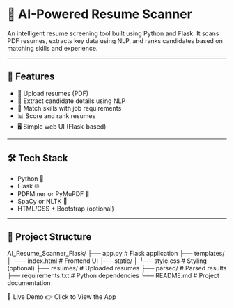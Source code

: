 # **💼 AI-Powered Resume Scanner**

An intelligent resume screening tool built using Python and Flask. It scans PDF resumes, extracts key data using NLP, and ranks candidates based on matching skills and experience.

---

## 🚀 Features

- 📄 Upload resumes (PDF)
- 🧠 Extract candidate details using NLP
- 🎯 Match skills with job requirements
- 📊 Score and rank resumes
- 🖥️ Simple web UI (Flask-based)

---

## 🛠️ Tech Stack

- Python 🐍
- Flask 🌐
- PDFMiner or PyMuPDF 📄
- SpaCy or NLTK 🧠
- HTML/CSS + Bootstrap (optional)

---

## 📂 Project Structure

AI_Resume_Scanner_Flask/
├── app.py # Flask application
├── templates/
│ └── index.html # Frontend UI
├── static/
│ └── style.css # Styling (optional)
├── resumes/ # Uploaded resumes
├── parsed/ # Parsed results
├── requirements.txt # Python dependencies
└── README.md # Project documentation

🔗 Live Demo
👉 Click to View the App

